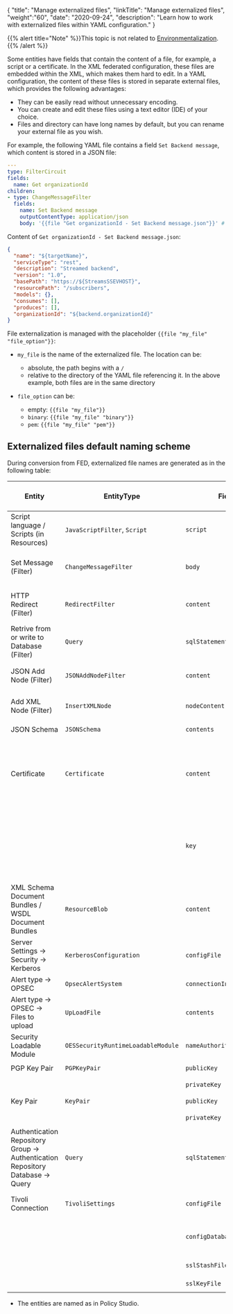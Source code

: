 {
"title": "Manage externalized files",
"linkTitle": "Manage externalized files",
"weight":"60",
"date": "2020-09-24",
"description": "Learn how to work with externalized files within YAML configuration."
}

{{% alert title="Note" %}}This topic is not related to [Environmentalization](/docs/apim_yamles/yamles_environmentalization).{{% /alert %}}

Some entities have fields that contain the content of a file, for example, a script or a certificate. In the XML federated configuration, these files are embedded within the XML, which makes them hard to edit. In a YAML configuration, the content of these files is stored in separate external files, which provides the following advantages:

* They can be easily read without unnecessary encoding.
* You can create and edit these files using a text editor (IDE) of your choice.
* Files and directory can have long names by default, but you can rename your external file as you wish.

For example, the following YAML file contains a field `Set Backend message`, which content is stored in a JSON file:

```yaml
---
type: FilterCircuit
fields:
  name: Get organizationId
children:
- type: ChangeMessageFilter
  fields:
    name: Set Backend message
    outputContentType: application/json
    body: '{{file "Get organizationId - Set Backend message.json"}}' # the message has been externalized
```

Content of `Get organizationId - Set Backend message.json`:

```json
{
  "name": "${targetName}",
  "serviceType": "rest",
  "description": "Streamed backend",
  "version": "1.0",
  "basePath": "https://${StreamsSSEVHOST}",
  "resourcePath": "/subscribers",
  "models": {},
  "consumes": [],
  "produces": [],
  "organizationId": "${backend.organizationId}"
}
```

File externalization is managed with the placeholder `{{file "my_file" "file_option"}}`:

* `my_file` is the name of the externalized file. The location can be:
    * absolute, the path begins with a `/`
    * relative to the directory of the YAML file referencing it. In the above example, both files are in the same directory

* `file_option` can be:
    * empty: `{{file "my_file"}}`
    * `binary`: `{{file "my_file" "binary"}}`
    * `pem`: `{{file "my_file" "pem"}}`

## Externalized files default naming scheme

During conversion from FED, externalized file names are generated as in the following table:

| Entity | EntityType | Field | file_option | Externalized file default name scheme | Possible extensions | Additional rules | Environmentalization possible inside file content |
| --- | --- | --- | --- | --- | --- | --- | --- |
| Script language / Scripts (in Resources) | `JavaScriptFilter`, `Script` | `script` | N/A | `<Parent entity>-Files/<entity field "name">` | `.groovy`, `.js`, `.nashorn.js`, `.py` |  | Yes |
| Set Message (Filter) | `ChangeMessageFilter` | `body` | N/A | `<Parent entity>-Files/<entity field "name">` | `.json`, `.html`, `.xml`, `.txt` | Extension depends on content type content. | Yes |
| HTTP Redirect (Filter) | `RedirectFilter` | `content` | N/A | `<Parent entity>-Files/<entity field "name">` | `.json`, `.html`, `.xml`, `.txt` | Extension depends on content type content. | Yes |
| Retrive from or write to Database  (Filter) | `Query` | `sqlStatement` | N/A | `<Parent entity>-Files/<entity field "name">` | `.sql` |  | Yes |
| JSON Add Node (Filter) | `JSONAddNodeFilter` | `content` | N/A | `<Parent entity>-Files/<entity field "name">` | `.json` |  | Yes |
| Add XML Node (Filter) | `InsertXMLNode` | `nodeContent` | N/A | `<Parent entity>-Files/<entity field "name">` | `.xml` |  | Yes |
| JSON Schema | `JSONSchema` | `contents` | N/A | `<entity field "name">` | `.json` |  | Yes |
| Certificate | `Certificate` | `content` | `pem` if file contains PEM headers and footers, N/A otherwise | `<entity field "dname">-cert` | `.pem` | [How to add a new certificate](/docs/apim_yamles/yamles_edit/#add-a-new-certificate-and-private-key-to-a-yaml-configuration) | No |
|             |               | `key` | `pem` if file contains PEM headers and footers, N/A otherwise  | `<entity field "dname">-key` | `.pem` | [How to add a private key](/docs/apim_yamles/yamles_edit/#add-a-new-certificate-and-private-key-to-a-yaml-configuration) | No |
| XML Schema Document Bundles / WSDL Document Bundles | `ResourceBlob` | `content` | `binary` | `<entity fields "ID">` (generated by Policy Studio but can be manually set) | `.xsd`, `.dtd`, `.wsdl` | Extension depends on content on type | No |
| Server Settings → Security → Kerberos  | `KerberosConfiguration` | `configFile` | N/A | `<entity fields "name">` | `.krb5.conf` |  | No |
| Alert type → OPSEC | `OpsecAlertSystem` | `connectionInfo` | N/A | `<entity fields "name">` | `.conf` |  | No |
| Alert type → OPSEC → Files to upload | `UpLoadFile` | `contents` | `binary` | `upload-files/<entity fields "name">` | n/a | | No |
| Security Loadable Module | `OESSecurityRuntimeLoadableModule` | `nameAuthorityDefinition` | N/A | `<entity fields "name">` | `.xml` | | No |
| PGP Key Pair | `PGPKeyPair` | `publicKey` | `binary`   | `<entity field "alias">-pub` | `.crt` |  | No |
|              |            | `privateKey` | `binary` | `<entity field "alias">-sec` | `.asc` |  | No |
| Key Pair | `KeyPair` | `publicKey` | `binary` | `<entity field "alias">` | `.pub` |  | No |
|          |         | `privateKey` | `binary` | `<entity field "alias">` | `.pem` |  | No |
| Authentication Repository Group → Authentication Repository Database → Query   | `Query` | `sqlStatement` | N/A  | `<Grand Parent entity field "name">/<Parent entity field "name"> - <entity field "name">` | `.sql` |  | No |
| Tivoli Connection | `TivoliSettings` | `configFile` | N/A         | `<entity field "name">` | `.conf` | Tivoli configuration File                        | No |
|                   |                | `configDatabaseFile` | `binary` | `<entity field "name">` | `.db.conf`   | Tivoli Configuration Database File. | No |
|                   |                | `sslStashFile` | `binary` | `<entity field "name">` | `.ssl.key`   | SSL Stash file                      | No |
|                   |                | `sslKeyFile` | `binary` | `<entity field "name">` | `.ssl.stash` | SSL Key file                        | No |

* The entities are named as in Policy Studio.
